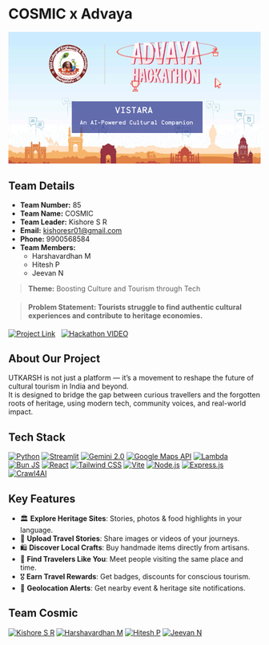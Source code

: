 # COSMIC x Advaya

![App Preview](public/readme-header.png)

## Team Details

- **Team Number:** 85
- **Team Name:** COSMIC
- **Team Leader:** Kishore S R
- **Email:** kishoresr01@gmail.com
- **Phone:** 9900568584
- **Team Members:**
  - Harshavardhan M
  - Hitesh P
  - Jeevan N

> **Theme:** Boosting Culture and Tourism through Tech

> #### **Problem Statement:** Tourists struggle to find authentic cultural experiences and contribute to heritage economies.

[![Project Link](https://img.shields.io/badge/Project%20Link-37a779?style=for-the-badge)](https://UTKARSH-cosmic.vercel.app/) &nbsp;
[![Hackathon VIDEO](https://img.shields.io/badge/Demo%20Video-%23FF0000.svg?style=for-the-badge&logo=YouTube&logoColor=white)](https://drive.google.com/file/d/1LwYCrY9XuiIHgHD9qHpiGl3LZ5shVJss/view?usp=sharing)

## About Our Project

UTKARSH is not just a platform — it’s a movement to reshape the future of cultural tourism in India and beyond.  
It is designed to bridge the gap between curious travellers and the forgotten roots of heritage, using modern tech, community voices, and real-world impact.

## Tech Stack

[![Python](https://img.shields.io/badge/python-%2314354C.svg?&style=for-the-badge&logo=python&logoColor=white)](https://www.python.org/) [![Streamlit](https://img.shields.io/badge/Streamlit-%23FF4B4B.svg?style=for-the-badge&logoColor=white)](https://streamlit.io/) [![Gemini 2.0](https://img.shields.io/badge/gemini%202.0-%2320232a.svg?style=for-the-badge&logo=google&logoColor=white)](https://cloud.google.com/natural-language) [![Google Maps API](https://img.shields.io/badge/Google%20Maps%20API-%23150458.svg?style=for-the-badge&logo=google&logoColor=white)](https://developers.google.com/maps) [![Lambda](https://img.shields.io/badge/AWS%20Lambda-%2320232a.svg?style=for-the-badge&logo=amazon-aws&logoColor=white)](https://aws.amazon.com/lambda/) [![Bun JS](https://img.shields.io/badge/bun.js-%2320232a.svg?style=for-the-badge&logo=javascript&logoColor=white)](https://www.typescriptlang.org/) [![React](https://img.shields.io/badge/react-%2320232a.svg?&style=for-the-badge&logo=react&logoColor=%2361DAFB)](https://reactjs.org/) [![Tailwind CSS](https://img.shields.io/badge/tailwind%20css-%23339933.svg?&style=for-the-badge&logo=tailwindcss&logoColor=white)](https://tailwindcss.com/) [![Vite](https://img.shields.io/badge/Vite-643EED.svg?style=for-the-badge&logo=vite&logoColor=white)](https://vitejs.dev/) [![Node.js](https://img.shields.io/badge/node.js-%23339933.svg?&style=for-the-badge&logo=node.js&logoColor=white)](https://nodejs.org/) [![Express.js](https://img.shields.io/badge/express.js-%23404d59.svg?&style=for-the-badge&logo=express&logoColor=white)](https://expressjs.com/) [![Crawl4AI](https://img.shields.io/badge/Crawl4AI-%23404d59.svg?style=for-the-badge&logo=python&logoColor=white)](https://crawl4ai.com/)

## Key Features

- 🏛️ **Explore Heritage Sites**: Stories, photos & food highlights in your language.
- 📸 **Upload Travel Stories**: Share images or videos of your journeys.
- 🛍️ **Discover Local Crafts**: Buy handmade items directly from artisans.
- 🤝 **Find Travelers Like You**: Meet people visiting the same place and time.
- 🎖️ **Earn Travel Rewards**: Get badges, discounts for conscious tourism.
- 📍 **Geolocation Alerts**: Get nearby event & heritage site notifications.

## Team Cosmic

[![Kishore S R](https://img.shields.io/badge/kishore%20s%20r-%230077B5.svg?style=for-the-badge&logo=linkedin&logoColor=white)](https://www.linkedin.com/in/Kishore-SR) [![Harshavardhan M](https://img.shields.io/badge/harshavardhan%20m-%230077B5.svg?style=for-the-badge&logo=linkedin&logoColor=white)](https://www.linkedin.com/in/harshavardhan-md/) [![Hitesh P](https://img.shields.io/badge/hitesh%20p-%230077B5.svg?style=for-the-badge&logo=linkedin&logoColor=white)](https://www.linkedin.com/in/hitesh-p-aa55662a3) [![Jeevan N](https://img.shields.io/badge/jeevan%20n-%230077B5.svg?style=for-the-badge&logo=linkedin&logoColor=white)](https://www.linkedin.com/in/jeevan-n-39a5652a3/)
